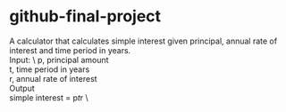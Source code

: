 # github-final-project

A calculator that calculates simple interest given principal, annual rate of interest and time period in years. \
Input:   \ 
   p, principal amount \
   t, time period in years \
   r, annual rate of interest \
Output   \
   simple interest = p*t*r   \
 
